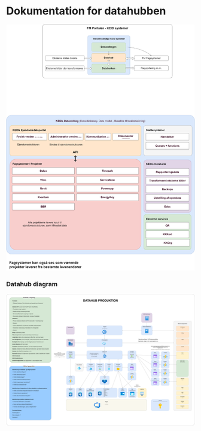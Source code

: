 # Dokumentation for datahubben

![DatahubSimple](Simple.png)

### Datahub diagram

![DatahubProduktion](Produktion.png)

